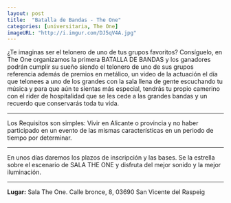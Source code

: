 ```yaml
---
layout: post
title:  "Batalla de Bandas - The One"
categories: [universitaria, The One]
imageURL: "http://i.imgur.com/DJ5qV4A.jpg"
---
```


¿Te imaginas ser el telonero de uno de tus grupos favoritos? Consíguelo, en The One organizamos la primera BATALLA DE BANDAS y los ganadores podrán cumplir su sueño siendo el telonero de uno de sus grupos referencia además de premios en metálico, un video de la actuación el día que telonees a uno de los grandes con la sala llena de gente escuchando tu música y para que aún te sientas más especial, tendrás tu propio camerino con el rider de hospitalidad que se les cede a las grandes bandas y un recuerdo que conservarás toda tu vida.

********************************************************

Los Requisitos son simples: Vivir en Alicante o provincia y no haber participado en un evento de las mismas características en un periodo de tiempo por determinar.

********************************************************

En unos días daremos los plazos de inscripción y las bases.
Se la estrella sobre el escenario de SALA THE ONE y disfruta del mejor sonido y la mejor iluminación.

********************************************************

**Lugar:** Sala The One. Calle bronce, 8, 03690 San Vicente del Raspeig

